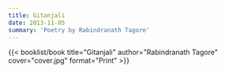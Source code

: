 ```yaml
---
title: Gitanjali
date: 2013-11-05
summary: 'Poetry by Rabindranath Tagore'
---
```


{{< booklist/book
title="Gitanjali"
author="Rabindranath Tagore"
cover="cover.jpg"
format="Print" >}}
